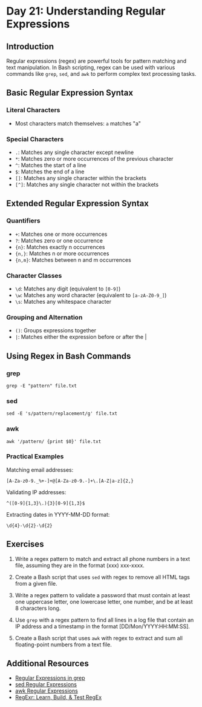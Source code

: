 # Day 21: Understanding Regular Expressions

## Introduction

Regular expressions (regex) are powerful tools for pattern matching and text manipulation. In Bash scripting, regex can be used with various commands like `grep`, `sed`, and `awk` to perform complex text processing tasks.

## Basic Regular Expression Syntax

### Literal Characters
- Most characters match themselves: `a` matches "a"

### Special Characters
- `.`: Matches any single character except newline
- `*`: Matches zero or more occurrences of the previous character
- `^`: Matches the start of a line
- `$`: Matches the end of a line
- `[]`: Matches any single character within the brackets
- `[^]`: Matches any single character not within the brackets

## Extended Regular Expression Syntax

### Quantifiers
- `+`: Matches one or more occurrences
- `?`: Matches zero or one occurrence
- `{n}`: Matches exactly n occurrences
- `{n,}`: Matches n or more occurrences
- `{n,m}`: Matches between n and m occurrences

### Character Classes
- `\d`: Matches any digit (equivalent to `[0-9]`)
- `\w`: Matches any word character (equivalent to `[a-zA-Z0-9_]`)
- `\s`: Matches any whitespace character

### Grouping and Alternation
- `()`: Groups expressions together
- `|`: Matches either the expression before or after the |

## Using Regex in Bash Commands

### grep


    grep -E "pattern" file.txt

### sed


    sed -E 's/pattern/replacement/g' file.txt

### awk


    awk '/pattern/ {print $0}' file.txt

### Practical Examples

Matching email addresses:

    [A-Za-z0-9._%+-]+@[A-Za-z0-9.-]+\.[A-Z|a-z]{2,}

Validating IP addresses:


    ^([0-9]{1,3}\.){3}[0-9]{1,3}$

Extracting dates in YYYY-MM-DD format:

    \d{4}-\d{2}-\d{2}

## Exercises

1. Write a regex pattern to match and extract all phone numbers in a text file, assuming they are in the format (xxx) xxx-xxxx.

2. Create a Bash script that uses `sed` with regex to remove all HTML tags from a given file.

3. Write a regex pattern to validate a password that must contain at least one uppercase letter, one lowercase letter, one number, and be at least 8 characters long.

4. Use `grep` with a regex pattern to find all lines in a log file that contain an IP address and a timestamp in the format [DD/Mon/YYYY:HH:MM:SS].

5. Create a Bash script that uses `awk` with regex to extract and sum all floating-point numbers from a text file.

## Additional Resources

- [Regular Expressions in grep](https://www.gnu.org/software/grep/manual/html_node/Regular-Expressions.html)
- [sed Regular Expressions](https://www.gnu.org/software/sed/manual/html_node/Regular-Expressions.html)
- [awk Regular Expressions](https://www.gnu.org/software/gawk/manual/html_node/Regexp.html)
- [RegExr: Learn, Build, & Test RegEx](https://regexr.com/)

